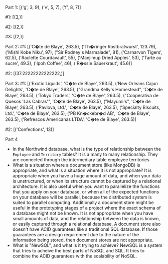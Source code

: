 Part 1:
[('g', 3, 9), ('v', 5, 7), ('f', 8, 7)]

#1:
[(3,)]

#2:
[(2,)]

#3:
[(2,)]

Part 2:
#1:
[('C�te de Blaye', 263.5), ('Th�ringer Rostbratwurst', 123.79), ('Mishi Kobe Niku', 97), ("Sir Rodney's Marmalade", 81), ('Carnarvon Tigers', 62.5), ('Raclette Courdavault', 55), ('Manjimup Dried Apples', 53), ('Tarte au sucre', 49.3), ('Ipoh Coffee', 46), ('R�ssle Sauerkraut', 45.6)]

#2:
[(37.22222222222222,)]

Part 3:
#1:
[('Exotic Liquids', 'C�te de Blaye', 263.5), ('New Orleans Cajun Delights', 'C�te de Blaye', 263.5), ("Grandma Kelly's Homestead", 'C�te de Blaye', 263.5), ('Tokyo Traders', 'C�te de Blaye', 263.5), ("Cooperativa de Quesos 'Las Cabras'", 'C�te de Blaye', 263.5), ("Mayumi's", 'C�te de Blaye', 263.5), ('Pavlova, Ltd.', 'C�te de Blaye', 263.5), ('Specialty Biscuits, Ltd.', 'C�te de Blaye', 263.5), ('PB Kn�ckebr�d AB', 'C�te de Blaye', 263.5), ('Refrescos Americanas LTDA', 'C�te de Blaye', 263.5)]

#2:
[('Confections', 13)]


Part 4

- In the Northwind database, what is the type of relationship between the `Employee` and `Territory` tables?
    It is a many to many relationship. They are connected through the intermediary table employee territories
- What is a situation where a document store (like MongoDB) is  appropriate, and what is a situation where it is not appropriate?
    It is appropriate when you have a huge amount of data, and when
    your data is unstructured, or when its structure cannot be captured by a relational architecture. It is also useful when you want to parallelize the functions that you apply on your database, or when all of the expected functions on your database will be parallel, because the distributed system is suited to parallel computing. Additionally a document store might be useful in the prototyping stages of a project where the exact schema of a database might not be known. It is not appropriate when you have small amounts of data, and the relationship between the data is known, or easily captured through a relational database. A document store also doesn't have ACID guarantees like a traditional SQL database. If those guarantees are a design requirement due to the nature of the information being stored, then document stores are not appropriate.
- What is "NewSQL", and what is it trying to achieve?
    NewSQL is a system that tries to acheive the best parts of NoSQL and SQL. It tries to combine the ACID guarantees with the  scalability of NoSQL.
